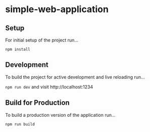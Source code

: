 # simple-web-application

## Setup

For initial setup of the project run...

`npm install`

## Development

To build the project for active development and live reloading run...

`npm run dev` and visit http://localhost:1234

## Build for Production

To build a production version of the application run...

`npm run build`
